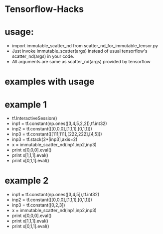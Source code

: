 # Tensorflow-Hacks

# usage:
- import immutable_scatter_nd from scatter_nd_for_immutable_tensor.py
- Just invoke immutable_scatter(args) instead of usual tensorflow's scatter_nd(args) in your code.
- All arguments are same as scatter_nd(args) provided by tensorflow

# examples with usage
  # example 1
  - tf.InteractiveSession()
  - inp1 = tf.constant(np.ones([3,4,5,2,2]),tf.int32)
  - inp2 = tf.constant([[0,0,0],[1,1,1],[0,1,1]])
  - inp3 = tf.constant([[111,111],[222,222],[4,5]])
  - inp3 = tf.stack(2*[inp3],axis=2)
  - x = immutable_scatter_nd(inp1,inp2,inp3)
  - print x[0,0,0].eval()
  - print x[1,1,1].eval()
  - print x[0,1,1].eval()
  # example 2
  - inp1 = tf.constant(np.ones([3,4,5]),tf.int32)
  - inp2 = tf.constant([[0,0,0],[1,1,1],[0,1,1]])
  - inp3 = tf.constant([0,2,3])
  - x = immutable_scatter_nd(inp1,inp2,inp3)
  - print x[0,0,0].eval()
  - print x[1,1,1].eval()
  - print x[0,1,1].eval()
